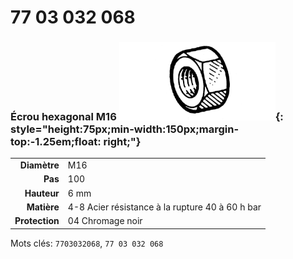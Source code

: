 # 77 03 032 068

### Écrou hexagonal M16 ![](../assets/images/parts/hex_bolt.png){: style="height:75px;min-width:150px;margin-top:-1.25em;float: right;"}

|   |   |
|---:|---|
**Diamètre** | M16
**Pas** |100
**Hauteur** |6 mm
**Matière** | 4-8 Acier résistance à la rupture 40 à 60 h bar
**Protection** | 04 Chromage noir

Mots clés: `7703032068`, `77 03 032 068`
